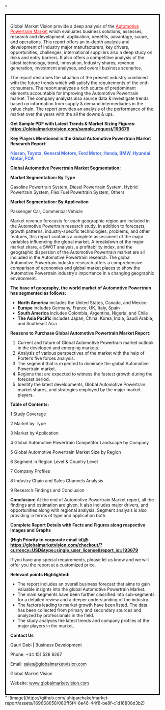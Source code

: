 "<div style='border: 3px solid black; padding: 1em;'>

Global Market Vision provide a deep analysis of the <a style='color: #ff0000;' href='https://globalmarketvision.com/reports/global-automotive-powertrain-market/193679'>Automotive Powertrain Market</a> which evaluates business solutions, assesses, research and development, application, benefits, advantage, scope, and operations. This report offers an in-depth analysis and development of industry major manufacturers, key drivers, opportunities, challenges, international suppliers also a deep study on risks and entry barriers. It also offers a competitive analysis of the latest technology, trend, innovation, Industry shares, revenue generation, investment analyses, and overall business scenarios.

The report describes the situation of the present industry combined with the future trends which will satisfy the requirements of the end-consumers. The report analyzes a rich source of predominant elements accountable for improving the Automotive Powertrain market. The company analysts also source data &amp; investigate trends based on information from supply &amp; demand intermediaries in the value chain. The report provides an analysis of the performance of the market over the years with the all the downs &amp; ups.

<strong>Get Sample PDF with Latest Trends &amp; Market Sizing Figures:</strong><strong> <a style='color: #ff0000;' href='https://globalmarketvision.com/sample_request/193679?utm_source=linkedinPulse&utm_medium=Juhi&utm_campaign=Juhi'><strong>https://globalmarketvision.com/sample_request/193679</strong></a></strong>

<strong>Key Players Mentioned in the Global Automotive Powertrain Market Research Report:</strong>

<strong style='color: #4169e1;'>Nissan, Toyota, General Motors, Ford Motor, Honda, BMW, Hyundai Motor, FCA</strong>

<strong>Global Automotive Powertrain Market Segmentation:</strong>

<strong>Market Segmentation: By Type</strong>

Gasoline Powertrain System, Diesel Powertrain System, Hybrid Powertrain System, Flex Fuel Powertrain System, Others

<strong>Market Segmentation: By Application</strong>

Passenger Car, Commercial Vehicle

Market revenue forecasts for each geographic region are included in the Automotive Powertrain research study. In addition to forecasts, growth patterns, industry-specific technologies, problems, and other features, this report contains a complete assessment of the major variables influencing the global market. A breakdown of the major market share, a SWOT analysis, a profitability index, and the geographic dispersion of the Automotive Powertrain market are all included in the Automotive Powertrain research. The global Automotive Powertrain industry research offers a comprehensive comparison of economies and global market places to show the Automotive Powertrain industry’s importance in a changing geographic environment.

<strong>The base of geography, the world market of Automotive Powertrain has segmented as follows:</strong>
<ul>
  <li><strong>North America</strong> includes the United States, Canada, and Mexico</li>
  <li><strong>Europe</strong> includes Germany, France, UK, Italy, Spain</li>
  <li><strong>South America</strong> includes Colombia, Argentina, Nigeria, and Chile</li>
  <li><strong>The Asia Pacific</strong> includes Japan, China, Korea, India, Saudi Arabia, and Southeast Asia</li>
</ul>
<strong>Reasons to Purchase Global Automotive Powertrain Market Report</strong>:
<ol>
  <li>Current and future of Global Automotive Powertrain market outlook in the developed and emerging markets.</li>
  <li>Analysis of various perspectives of the market with the help of Porter’s five forces analysis.</li>
  <li>The segment that is expected to dominate the global Automotive Powertrain market.</li>
  <li>Regions that are expected to witness the fastest growth during the forecast period.</li>
  <li>Identify the latest developments, Global Automotive Powertrain market shares, and strategies employed by the major market players.</li>
</ol>
<strong>Table of Contents:</strong>

1 Study Coverage

2 Market by Type

3 Market by Application

4 Global Automotive Powertrain Competitor Landscape by Company

5 Global Automotive Powertrain Market Size by Region

6 Segment in Region Level &amp; Country Level

7 Company Profiles

8 Industry Chain and Sales Channels Analysis

9 Research Findings and Conclusion

<strong>Conclusion:</strong> At the end of Automotive Powertrain Market report, all the findings and estimation are given. It also includes major drivers, and opportunities along with regional analysis. Segment analysis is also providing in terms of type and application both.

<strong> Complete Report Details with Facts and Figures along respective Images and Graphs </strong>

<strong>(High Priority to corporate email id)</strong><strong>@</strong><strong> <strong><a style='color: #ff0000;' href='https://globalmarketvision.com/checkout/?currency=USD&type=single_user_license&report_id=193679?utm_source=linkedinPulse&utm_medium=Juhi&utm_campaign=Juhi'>https://globalmarketvision.com/checkout/?currency=USD&type=single_user_license&report_id=193679</a></strong>
</strong>

If you have any special requirements, please let us know and we will offer you the report at a customized price.

<strong>Relevant points Highlighted:</strong>
<ul>
  <li>The report includes an overall business forecast that aims to gain valuable insights into the global Automotive Powertrain Market.</li>
  <li>The main segments have been further classified into sub-segments for a detailed review and a deeper understanding of the industry.</li>
  <li>The factors leading to market growth have been listed. The data has been collected from primary and secondary sources and analyzed by professionals in the field.</li>
  <li>The study analyses the latest trends and company profiles of the major players in the market.</li>
</ul>
<strong>Contact Us</strong>

Gauri Dabi | Business Development

Phone: +44 151 528 9267

Email: <a href='mailto:sales@globalmarketvision.com'>sales@globalmarketvision.com</a>

Global Market Vision

Website: <a href='http://www.globalmarketvision.com/'>www.globalmarketvision.com</a>

</div>"
![image](https://github.com/juhiparchake/market-report/assets/169668058/080ff5f4-8e46-44f8-be8f-c1d16808d3b2)

